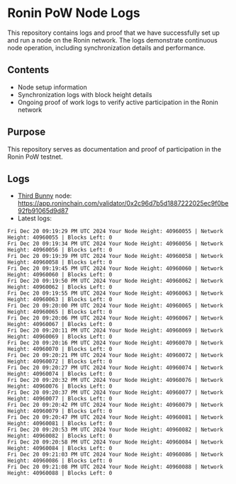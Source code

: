 # Ronin PoW Node Logs

This repository contains logs and proof that we have successfully set up and run a node on the Ronin network. The logs demonstrate continuous node operation, including synchronization details and performance.

## Contents

- Node setup information
- Synchronization logs with block height details
- Ongoing proof of work logs to verify active participation in the Ronin network

## Purpose

This repository serves as documentation and proof of participation in the Ronin PoW testnet.

## Logs

- [Third Bunny](https://thirdbunny.xyz/) node: https://app.roninchain.com/validator/0x2c96d7b5d1887222025ec9f0be92fb91065d9d87
- Latest logs:
```
Fri Dec 20 09:19:29 PM UTC 2024 Your Node Height: 40960055 | Network Height: 40960055 | Blocks Left: 0
Fri Dec 20 09:19:34 PM UTC 2024 Your Node Height: 40960056 | Network Height: 40960056 | Blocks Left: 0
Fri Dec 20 09:19:39 PM UTC 2024 Your Node Height: 40960058 | Network Height: 40960058 | Blocks Left: 0
Fri Dec 20 09:19:45 PM UTC 2024 Your Node Height: 40960060 | Network Height: 40960060 | Blocks Left: 0
Fri Dec 20 09:19:50 PM UTC 2024 Your Node Height: 40960062 | Network Height: 40960062 | Blocks Left: 0
Fri Dec 20 09:19:55 PM UTC 2024 Your Node Height: 40960063 | Network Height: 40960063 | Blocks Left: 0
Fri Dec 20 09:20:00 PM UTC 2024 Your Node Height: 40960065 | Network Height: 40960065 | Blocks Left: 0
Fri Dec 20 09:20:06 PM UTC 2024 Your Node Height: 40960067 | Network Height: 40960067 | Blocks Left: 0
Fri Dec 20 09:20:11 PM UTC 2024 Your Node Height: 40960069 | Network Height: 40960069 | Blocks Left: 0
Fri Dec 20 09:20:16 PM UTC 2024 Your Node Height: 40960070 | Network Height: 40960070 | Blocks Left: 0
Fri Dec 20 09:20:21 PM UTC 2024 Your Node Height: 40960072 | Network Height: 40960072 | Blocks Left: 0
Fri Dec 20 09:20:27 PM UTC 2024 Your Node Height: 40960074 | Network Height: 40960074 | Blocks Left: 0
Fri Dec 20 09:20:32 PM UTC 2024 Your Node Height: 40960076 | Network Height: 40960076 | Blocks Left: 0
Fri Dec 20 09:20:37 PM UTC 2024 Your Node Height: 40960077 | Network Height: 40960077 | Blocks Left: 0
Fri Dec 20 09:20:42 PM UTC 2024 Your Node Height: 40960079 | Network Height: 40960079 | Blocks Left: 0
Fri Dec 20 09:20:47 PM UTC 2024 Your Node Height: 40960081 | Network Height: 40960081 | Blocks Left: 0
Fri Dec 20 09:20:53 PM UTC 2024 Your Node Height: 40960082 | Network Height: 40960082 | Blocks Left: 0
Fri Dec 20 09:20:58 PM UTC 2024 Your Node Height: 40960084 | Network Height: 40960084 | Blocks Left: 0
Fri Dec 20 09:21:03 PM UTC 2024 Your Node Height: 40960086 | Network Height: 40960086 | Blocks Left: 0
Fri Dec 20 09:21:08 PM UTC 2024 Your Node Height: 40960088 | Network Height: 40960088 | Blocks Left: 0
```
